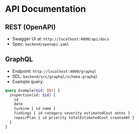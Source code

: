 # API Documentation

## REST (OpenAPI)
- Swagger UI at: `http://localhost:4000/api/docs`
- Spec: `backend/openapi.yaml`

## GraphQL
- Endpoint: `http://localhost:4000/graphql`
- SDL: `backend/src/graphql/schema.graphql`
- Example query:
```graphql
query Example($id: ID!) {
  inspection(id: $id) {
    id
    date
    turbine { id name }
    findings { id category severity estimatedCost notes }
    repairPlan { id priority totalEstimatedCost createdAt }
  }
}
```
